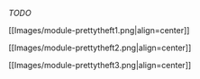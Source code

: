 _TODO_

[[Images/module-prettytheft1.png|align=center]]

[[Images/module-prettytheft2.png|align=center]]

[[Images/module-prettytheft3.png|align=center]]
